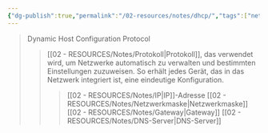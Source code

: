 ```yaml
---
{"dg-publish":true,"permalink":"/02-resources/notes/dhcp/","tags":["netzwerk","netzwerk/protocol"],"noteIcon":"","updated":"2024-07-31T11:55:32.000+02:00"}
---
```


> Dynamic Host Configuration Protocol
>>[[02 - RESOURCES/Notes/Protokoll\|Protokoll]], das verwendet wird, um Netzwerke automatisch zu verwalten und bestimmten Einstellungen zuzuweisen. 
>>So erhält jedes Gerät, das in das Netzwerk integriert ist, eine eindeutige Konfiguration.
>>>[[02 - RESOURCES/Notes/IP\|IP]]-Adresse
>>>[[02 - RESOURCES/Notes/Netzwerkmaske\|Netzwerkmaske]]
>>>[[02 - RESOURCES/Notes/Gateway\|Gateway]]
>>>[[02 - RESOURCES/Notes/DNS-Server\|DNS-Server]]
>>>